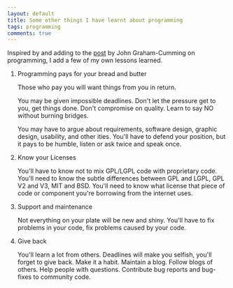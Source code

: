 ```yaml
---
layout: default
title: Some other things I have learnt about programming
tags: programming
comments: true
---
```


Inspired by and adding to the [post](http://blog.jgc.org/2012/07/some-things-ive-learnt-about.html) by John Graham-Cumming on programming, I add a few of my own lessons learned.

1. Programming pays for your bread and butter

    Those who pay you will want things from you in return.

    You may be given impossible deadlines. Don't let the pressure get to you, get things done. Don't compromise on quality. Learn to say NO without burning bridges.

    You may have to argue about requirements, software design, graphic design, usability, and other ities. You'll have to defend your position, but it pays to be humble, listen or ask twice and speak once.

2. Know your Licenses

    You'll have to know not to mix GPL/LGPL code with proprietary code. You'll need to know the subtle differences between GPL and LGPL, GPL V2 and V3, MIT and BSD. You'll need to know what license that piece of code or component you're borrowing from the internet uses.

3. Support and maintenance

    Not everything on your plate will be new and shiny. You'll have to fix problems in your code, fix problems caused by your code.

4. Give back

    You'll learn a lot from others. Deadlines will make you selfish, you'll forget to give back. Make it a habit. Maintain a blog. Follow blogs of others. Help people with questions. Contribute bug reports and bug-fixes to community code.
